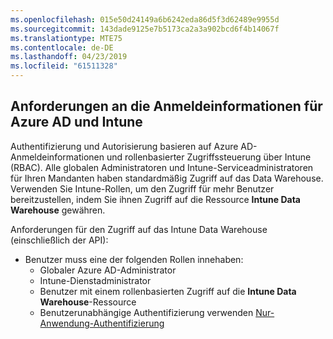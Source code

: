 ```yaml
---
ms.openlocfilehash: 015e50d24149a6b6242eda86d5f3d62489e9955d
ms.sourcegitcommit: 143dade9125e7b5173ca2a3a902bcd6f4b14067f
ms.translationtype: MTE75
ms.contentlocale: de-DE
ms.lasthandoff: 04/23/2019
ms.locfileid: "61511328"
---
```

<!-- This include is part of the Intune Data Warehouse documentation. -->

## <a name="azure-ad-and-intune-credential-requirements"></a>Anforderungen an die Anmeldeinformationen für Azure AD und Intune

Authentifizierung und Autorisierung basieren auf Azure AD-Anmeldeinformationen und rollenbasierter Zugriffssteuerung über Intune (RBAC). Alle globalen Administratoren und Intune-Serviceadministratoren für Ihren Mandanten haben standardmäßig Zugriff auf das Data Warehouse. Verwenden Sie Intune-Rollen, um den Zugriff für mehr Benutzer bereitzustellen, indem Sie ihnen Zugriff auf die Ressource **Intune Data Warehouse** gewähren.

Anforderungen für den Zugriff auf das Intune Data Warehouse (einschließlich der API):

  -  Benutzer muss eine der folgenden Rollen innehaben:
      -  Globaler Azure AD-Administrator
      -  Intune-Dienstadministrator
      -  Benutzer mit einem rollenbasierten Zugriff auf die **Intune Data Warehouse**-Ressource
      -  Benutzerunabhängige Authentifizierung verwenden [Nur-Anwendung-Authentifizierung](../data-warehouse-app-only-auth.md) 
